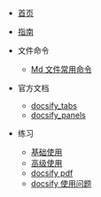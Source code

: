 <!-- docs/_sidebar.md -->

* [首页](zh-cn/)
* [指南]()
* 文件命令

  * [Md 文件常用命令](mdFile/commond/md_file_commands.md "Md 文件常用命令")

* 官方文档
  * [docsify_tabs](docsify_docs/docsify_tabs_index.md)
  * [docsify_panels](docsify_docs/docsify_panels_index.md)

* 练习
  * [基础使用](mdFile/test/docsify_base_use.md "基础使用")
  * [高级使用](mdFile/test/docsify_high_use.md "高级使用")
  * [docsify pdf](mdFile/test/pdf_read.md "docsify pdf阅读器")
  * [docsify 使用问题](mdFile/problem/docsify_use_problem.md "docsify使用问题")
